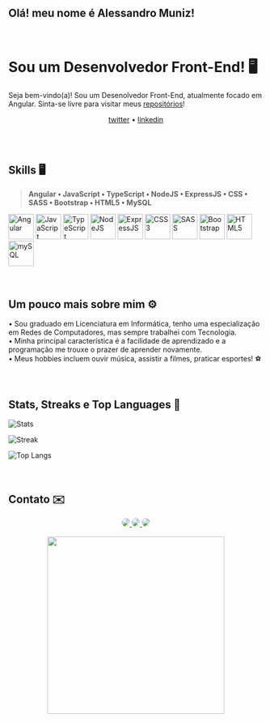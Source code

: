 ## Olá! meu nome é Alessandro Muniz!

<br>

# Sou um Desenvolvedor Front-End! 🖥️

Seja bem-vindo(a)! Sou um Desenolvedor Front-End, atualmente focado em Angular. Sinta-se livre para visitar meus [repositórios](https://github.com/Alessandro1979-itac?tab=repositories)!

<p align="center">
  <a href="https://twitter.com/Muniz_Caranha">twitter</a> •
  <a href="https://www.linkedin.com/in/alemcar/">linkedin</a>
</p>
<br><br>

## Skills 🖥️

> **Angular • JavaScript • TypeScript • NodeJS • ExpressJS • CSS • SASS • Bootstrap • HTML5 • MySQL**

<div>
<img height= "50rem" alt="Angular" src="https://user-images.githubusercontent.com/109265005/221436560-1c004605-0471-41fe-845a-c466e801673e.svg" /> 
<img height= "50rem" alt="JavaScript" src="https://user-images.githubusercontent.com/109265005/221436214-92d2f3aa-215c-4501-acab-23c3b6aff1cd.svg" />
<img height= "50rem" alt="TypeScript" src="https://user-images.githubusercontent.com/109265005/221436885-0a90e837-8920-4141-af74-503e971e2e66.svg" />
<img height= "50rem" alt="NodeJS" src="https://user-images.githubusercontent.com/109265005/221436733-fb3cae0c-8a0f-4c08-bd2a-6743ac439fe3.svg" />
<img height= "50rem" alt="ExpressJS" src="https://user-images.githubusercontent.com/109265005/221437822-19c27b79-8b72-437b-84a5-14ad78e0a38e.svg" />
<img height= "50rem" alt="CSS3" src="https://user-images.githubusercontent.com/109265005/221436667-7649df5e-77ef-4843-8902-bc6588e1cacd.svg" />
<img height= "50rem" alt="SASS" src="https://user-images.githubusercontent.com/109265005/221437893-5da9c2c7-501c-4aff-997b-3aa080b3ee47.svg" />
<img height= "50rem" alt="Bootstrap" src="https://user-images.githubusercontent.com/109265005/221437909-6bf3bcc9-ea48-4fe7-bdba-8c1ff84c9e66.svg" />
<img height= "50rem" alt="HTML5" src="https://user-images.githubusercontent.com/109265005/221436708-daab3b8f-0d98-4bda-8c5b-fdf1dfe399f5.svg" />
<img height= "50rem" alt="mySQL" src="https://user-images.githubusercontent.com/109265005/221436911-c9913bc7-eaa6-4ed2-8e56-1870cebd3b7e.svg" />
</div>
<br><br>

## Um pouco mais sobre mim ⚙️

<div>
• Sou graduado em Licenciatura em Informática, tenho uma especialização em Redes de Computadores, mas sempre trabalhei com Tecnologia.<br>
• Minha principal característica é a facilidade de aprendizado e a programação me trouxe o prazer de aprender novamente.<br>
• Meus hobbies incluem ouvir música, assistir a filmes, praticar esportes! ⚽<br>
</div>
<br><br>

## Stats, Streaks e Top Languages 💾

![Stats](https://github-readme-stats.vercel.app/api?username=Alessandro1979-itac&show_icons=true&theme=dracula)
<br>

![Streak](https://streak-stats.demolab.com/?user=Alessandro1979-itac&theme=dracula)
<br>

![Top Langs](https://github-readme-stats.vercel.app/api/top-langs/?username=Alessandro1979-itac&layout=compact&theme=dracula)
<br>
<br><br>

## Contato ✉️

<div align="center">
  <div align="center">
    <a href="https://https://www.linkedin.com/in/alemcar/" target="_blank">
      <img src="https://img.shields.io/badge/-LinkedIn-%230077B5?style=for-the-badge&logo=linkedin&logoColor=white" style="border-radius:50px;" target="_blank">
    </a>
    <a href = "mailto:muniz.caranha@gmail.com">
      <img src="https://img.shields.io/badge/Gmail-D14836?style=for-the-badge&logo=gmail&logoColor=white" style="border-radius:50px" target="_blank">
    </a>
    <a href="https://www.instagram.com/alemcar.dev/">
      <img src="https://img.shields.io/badge/Instagram-E4405F?style=for-the-badge&logo=instagram&logoColor=white" style="border-radius:50px;" target="_blank">
    </a>
  </div>
  <br>
  <img height="350 rem" src="https://i.pinimg.com/originals/cd/59/d6/cd59d626dc86397fe45080e6e9c7027d.gif" />
</div>
